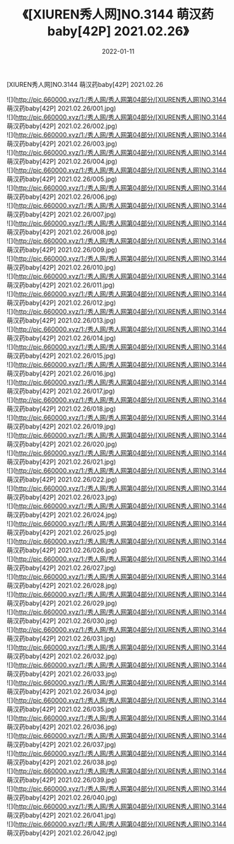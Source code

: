 ﻿---
layout: post
title:  《[XIUREN秀人网]NO.3144 萌汉药baby[42P] 2021.02.26》
date:   2022-01-11
img: http://pic.660000.xyz/1:/秀人网/秀人网第04部分/[XIUREN秀人网]NO.3144 萌汉药baby[42P] 2021.02.26/000.jpg
categories: [美女, 清纯, 唯美]
---

[XIUREN秀人网]NO.3144 萌汉药baby[42P] 2021.02.26

 ![](http://pic.660000.xyz/1:/秀人网/秀人网第04部分/[XIUREN秀人网]NO.3144 萌汉药baby[42P] 2021.02.26/001.jpg) <br>![](http://pic.660000.xyz/1:/秀人网/秀人网第04部分/[XIUREN秀人网]NO.3144 萌汉药baby[42P] 2021.02.26/002.jpg) <br>![](http://pic.660000.xyz/1:/秀人网/秀人网第04部分/[XIUREN秀人网]NO.3144 萌汉药baby[42P] 2021.02.26/003.jpg) <br>![](http://pic.660000.xyz/1:/秀人网/秀人网第04部分/[XIUREN秀人网]NO.3144 萌汉药baby[42P] 2021.02.26/004.jpg) <br>![](http://pic.660000.xyz/1:/秀人网/秀人网第04部分/[XIUREN秀人网]NO.3144 萌汉药baby[42P] 2021.02.26/005.jpg) <br>![](http://pic.660000.xyz/1:/秀人网/秀人网第04部分/[XIUREN秀人网]NO.3144 萌汉药baby[42P] 2021.02.26/006.jpg) <br>![](http://pic.660000.xyz/1:/秀人网/秀人网第04部分/[XIUREN秀人网]NO.3144 萌汉药baby[42P] 2021.02.26/007.jpg) <br>![](http://pic.660000.xyz/1:/秀人网/秀人网第04部分/[XIUREN秀人网]NO.3144 萌汉药baby[42P] 2021.02.26/008.jpg) <br>![](http://pic.660000.xyz/1:/秀人网/秀人网第04部分/[XIUREN秀人网]NO.3144 萌汉药baby[42P] 2021.02.26/009.jpg) <br>![](http://pic.660000.xyz/1:/秀人网/秀人网第04部分/[XIUREN秀人网]NO.3144 萌汉药baby[42P] 2021.02.26/010.jpg) <br>![](http://pic.660000.xyz/1:/秀人网/秀人网第04部分/[XIUREN秀人网]NO.3144 萌汉药baby[42P] 2021.02.26/011.jpg) <br>![](http://pic.660000.xyz/1:/秀人网/秀人网第04部分/[XIUREN秀人网]NO.3144 萌汉药baby[42P] 2021.02.26/012.jpg) <br>![](http://pic.660000.xyz/1:/秀人网/秀人网第04部分/[XIUREN秀人网]NO.3144 萌汉药baby[42P] 2021.02.26/013.jpg) <br>![](http://pic.660000.xyz/1:/秀人网/秀人网第04部分/[XIUREN秀人网]NO.3144 萌汉药baby[42P] 2021.02.26/014.jpg) <br>![](http://pic.660000.xyz/1:/秀人网/秀人网第04部分/[XIUREN秀人网]NO.3144 萌汉药baby[42P] 2021.02.26/015.jpg) <br>![](http://pic.660000.xyz/1:/秀人网/秀人网第04部分/[XIUREN秀人网]NO.3144 萌汉药baby[42P] 2021.02.26/016.jpg) <br>![](http://pic.660000.xyz/1:/秀人网/秀人网第04部分/[XIUREN秀人网]NO.3144 萌汉药baby[42P] 2021.02.26/017.jpg) <br>![](http://pic.660000.xyz/1:/秀人网/秀人网第04部分/[XIUREN秀人网]NO.3144 萌汉药baby[42P] 2021.02.26/018.jpg) <br>![](http://pic.660000.xyz/1:/秀人网/秀人网第04部分/[XIUREN秀人网]NO.3144 萌汉药baby[42P] 2021.02.26/019.jpg) <br>![](http://pic.660000.xyz/1:/秀人网/秀人网第04部分/[XIUREN秀人网]NO.3144 萌汉药baby[42P] 2021.02.26/020.jpg) <br>![](http://pic.660000.xyz/1:/秀人网/秀人网第04部分/[XIUREN秀人网]NO.3144 萌汉药baby[42P] 2021.02.26/021.jpg) <br>![](http://pic.660000.xyz/1:/秀人网/秀人网第04部分/[XIUREN秀人网]NO.3144 萌汉药baby[42P] 2021.02.26/022.jpg) <br>![](http://pic.660000.xyz/1:/秀人网/秀人网第04部分/[XIUREN秀人网]NO.3144 萌汉药baby[42P] 2021.02.26/023.jpg) <br>![](http://pic.660000.xyz/1:/秀人网/秀人网第04部分/[XIUREN秀人网]NO.3144 萌汉药baby[42P] 2021.02.26/024.jpg) <br>![](http://pic.660000.xyz/1:/秀人网/秀人网第04部分/[XIUREN秀人网]NO.3144 萌汉药baby[42P] 2021.02.26/025.jpg) <br>![](http://pic.660000.xyz/1:/秀人网/秀人网第04部分/[XIUREN秀人网]NO.3144 萌汉药baby[42P] 2021.02.26/026.jpg) <br>![](http://pic.660000.xyz/1:/秀人网/秀人网第04部分/[XIUREN秀人网]NO.3144 萌汉药baby[42P] 2021.02.26/027.jpg) <br>![](http://pic.660000.xyz/1:/秀人网/秀人网第04部分/[XIUREN秀人网]NO.3144 萌汉药baby[42P] 2021.02.26/028.jpg) <br>![](http://pic.660000.xyz/1:/秀人网/秀人网第04部分/[XIUREN秀人网]NO.3144 萌汉药baby[42P] 2021.02.26/029.jpg) <br>![](http://pic.660000.xyz/1:/秀人网/秀人网第04部分/[XIUREN秀人网]NO.3144 萌汉药baby[42P] 2021.02.26/030.jpg) <br>![](http://pic.660000.xyz/1:/秀人网/秀人网第04部分/[XIUREN秀人网]NO.3144 萌汉药baby[42P] 2021.02.26/031.jpg) <br>![](http://pic.660000.xyz/1:/秀人网/秀人网第04部分/[XIUREN秀人网]NO.3144 萌汉药baby[42P] 2021.02.26/032.jpg) <br>![](http://pic.660000.xyz/1:/秀人网/秀人网第04部分/[XIUREN秀人网]NO.3144 萌汉药baby[42P] 2021.02.26/033.jpg) <br>![](http://pic.660000.xyz/1:/秀人网/秀人网第04部分/[XIUREN秀人网]NO.3144 萌汉药baby[42P] 2021.02.26/034.jpg) <br>![](http://pic.660000.xyz/1:/秀人网/秀人网第04部分/[XIUREN秀人网]NO.3144 萌汉药baby[42P] 2021.02.26/035.jpg) <br>![](http://pic.660000.xyz/1:/秀人网/秀人网第04部分/[XIUREN秀人网]NO.3144 萌汉药baby[42P] 2021.02.26/036.jpg) <br>![](http://pic.660000.xyz/1:/秀人网/秀人网第04部分/[XIUREN秀人网]NO.3144 萌汉药baby[42P] 2021.02.26/037.jpg) <br>![](http://pic.660000.xyz/1:/秀人网/秀人网第04部分/[XIUREN秀人网]NO.3144 萌汉药baby[42P] 2021.02.26/038.jpg) <br>![](http://pic.660000.xyz/1:/秀人网/秀人网第04部分/[XIUREN秀人网]NO.3144 萌汉药baby[42P] 2021.02.26/039.jpg) <br>![](http://pic.660000.xyz/1:/秀人网/秀人网第04部分/[XIUREN秀人网]NO.3144 萌汉药baby[42P] 2021.02.26/040.jpg) <br>![](http://pic.660000.xyz/1:/秀人网/秀人网第04部分/[XIUREN秀人网]NO.3144 萌汉药baby[42P] 2021.02.26/041.jpg) <br>![](http://pic.660000.xyz/1:/秀人网/秀人网第04部分/[XIUREN秀人网]NO.3144 萌汉药baby[42P] 2021.02.26/042.jpg) <br>